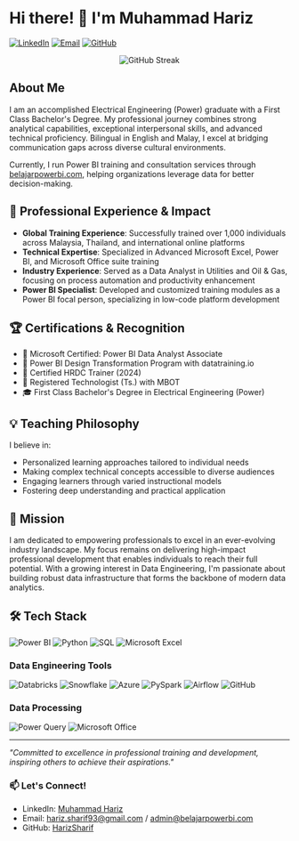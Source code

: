 # Hi there! 👋 I'm Muhammad Hariz

[![LinkedIn](https://img.shields.io/badge/LinkedIn-0077B5?style=for-the-badge&logo=linkedin&logoColor=white)](https://www.linkedin.com/in/harizsharif/)
[![Email](https://img.shields.io/badge/Email-D14836?style=for-the-badge&logo=gmail&logoColor=white)](mailto:hariz.sharif93@gmail.com)
[![GitHub](https://img.shields.io/badge/GitHub-100000?style=for-the-badge&logo=github&logoColor=white)](https://github.com/HarizSharif)

<div align="center">
  <img src="https://github-readme-streak-stats.herokuapp.com/?user=HarizSharif" alt="GitHub Streak"/>
</div>

## About Me

I am an accomplished Electrical Engineering (Power) graduate with a First Class Bachelor's Degree. My professional journey combines strong analytical capabilities, exceptional interpersonal skills, and advanced technical proficiency. Bilingual in English and Malay, I excel at bridging communication gaps across diverse cultural environments.

Currently, I run Power BI training and consultation services through [belajarpowerbi.com](https://belajarpowerbi.com), helping organizations leverage data for better decision-making.

## 🚀 Professional Experience & Impact

- **Global Training Experience**: Successfully trained over 1,000 individuals across Malaysia, Thailand, and international online platforms
- **Technical Expertise**: Specialized in Advanced Microsoft Excel, Power BI, and Microsoft Office suite training
- **Industry Experience**: Served as a Data Analyst in Utilities and Oil & Gas, focusing on process automation and productivity enhancement
- **Power BI Specialist**: Developed and customized training modules as a Power BI focal person, specializing in low-code platform development

## 🏆 Certifications & Recognition

- 🏅 Microsoft Certified: Power BI Data Analyst Associate
- 🏅 Power BI Design Transformation Program with datatraining.io
- 🏅 Certified HRDC Trainer (2024)
- 🏅 Registered Technologist (Ts.) with MBOT
- 🎓 First Class Bachelor's Degree in Electrical Engineering (Power)

## 💡 Teaching Philosophy

I believe in:
- Personalized learning approaches tailored to individual needs
- Making complex technical concepts accessible to diverse audiences
- Engaging learners through varied instructional models
- Fostering deep understanding and practical application

## 🎯 Mission

I am dedicated to empowering professionals to excel in an ever-evolving industry landscape. My focus remains on delivering high-impact professional development that enables individuals to reach their full potential. With a growing interest in Data Engineering, I'm passionate about building robust data infrastructure that forms the backbone of modern data analytics.

## 🛠️ Tech Stack

![Power BI](https://img.shields.io/badge/Power_BI-F2C811?style=for-the-badge&logo=powerbi&logoColor=black)
![Python](https://img.shields.io/badge/Python-3776AB?style=for-the-badge&logo=python&logoColor=white)
![SQL](https://img.shields.io/badge/SQL-4479A1?style=for-the-badge&logo=sql&logoColor=white)
![Microsoft Excel](https://img.shields.io/badge/Microsoft_Excel-217346?style=for-the-badge&logo=microsoft-excel&logoColor=white)

### Data Engineering Tools
![Databricks](https://img.shields.io/badge/Databricks-FF3621?style=for-the-badge&logo=databricks&logoColor=white)
![Snowflake](https://img.shields.io/badge/Snowflake-29B5E8?style=for-the-badge&logo=snowflake&logoColor=white)
![Azure](https://img.shields.io/badge/Azure_Data_Lake-0078D4?style=for-the-badge&logo=microsoft-azure&logoColor=white)
![PySpark](https://img.shields.io/badge/PySpark-E25A1C?style=for-the-badge&logo=apache-spark&logoColor=white)
![Airflow](https://img.shields.io/badge/Airflow-017CEE?style=for-the-badge&logo=apache-airflow&logoColor=white)
![GitHub](https://img.shields.io/badge/GitHub-181717?style=for-the-badge&logo=github&logoColor=white)

### Data Processing
![Power Query](https://img.shields.io/badge/Power_Query-217346?style=for-the-badge&logo=microsoft&logoColor=white)
![Microsoft Office](https://img.shields.io/badge/Microsoft_Office-D83B01?style=for-the-badge&logo=microsoft-office&logoColor=white)

---

*"Committed to excellence in professional training and development, inspiring others to achieve their aspirations."*

### 📫 Let's Connect!

- LinkedIn: [Muhammad Hariz](https://www.linkedin.com/in/harizsharif/)
- Email: hariz.sharif93@gmail.com / admin@belajarpowerbi.com
- GitHub: [HarizSharif](https://github.com/HarizSharif)
